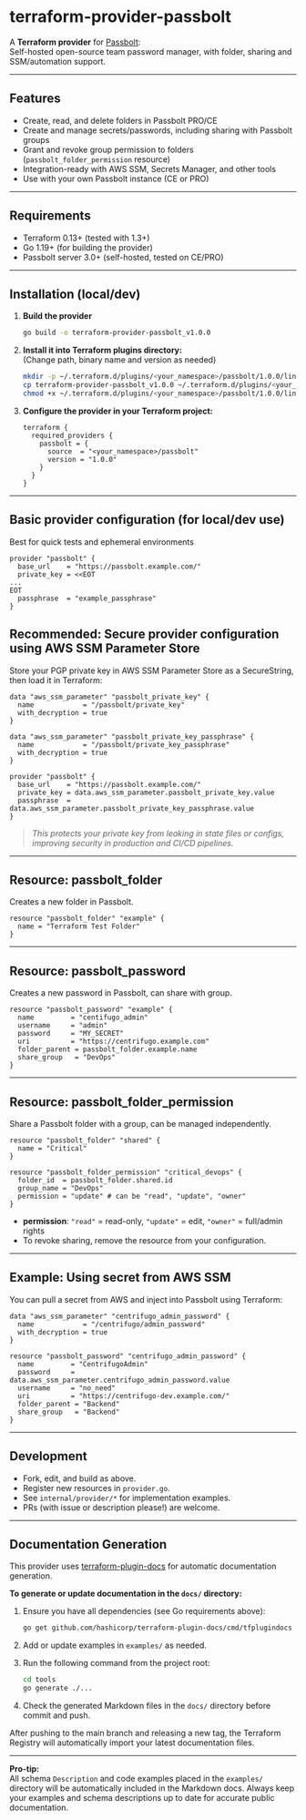 # terraform-provider-passbolt

A **Terraform provider** for [Passbolt](https://www.passbolt.com):  
Self-hosted open-source team password manager, with folder, sharing and SSM/automation support.

---

## Features

- Create, read, and delete folders in Passbolt PRO/CE
- Create and manage secrets/passwords, including sharing with Passbolt groups
- Grant and revoke group permission to folders (`passbolt_folder_permission` resource)
- Integration-ready with AWS SSM, Secrets Manager, and other tools
- Use with your own Passbolt instance (CE or PRO)

---

## Requirements

- Terraform 0.13+ (tested with 1.3+)
- Go 1.19+ (for building the provider)
- Passbolt server 3.0+ (self-hosted, tested on CE/PRO)

---

## Installation (local/dev)

1. **Build the provider**  
   ```sh
   go build -o terraform-provider-passbolt_v1.0.0
   ```

2. **Install it into Terraform plugins directory:**  
   (Change path, binary name and version as needed)
   ```sh
   mkdir -p ~/.terraform.d/plugins/<your_namespace>/passbolt/1.0.0/linux_amd64/
   cp terraform-provider-passbolt_v1.0.0 ~/.terraform.d/plugins/<your_namespace>/passbolt/1.0.0/linux_amd64/
   chmod +x ~/.terraform.d/plugins/<your_namespace>/passbolt/1.0.0/linux_amd64/terraform-provider-passbolt_v1.0.0
   ```

3. **Configure the provider in your Terraform project:**
   ```hcl
   terraform {
     required_providers {
       passbolt = {
         source  = "<your_namespace>/passbolt"
         version = "1.0.0"
       }
     }
   }
   ```

---

## Basic provider configuration (for local/dev use)
Best for quick tests and ephemeral environments
```hcl
provider "passbolt" {
  base_url    = "https://passbolt.example.com/"
  private_key = <<EOT
...
EOT
  passphrase  = "example_passphrase"
}
```

## Recommended: Secure provider configuration using AWS SSM Parameter Store

Store your PGP private key in AWS SSM Parameter Store as a SecureString, then load it in Terraform:

```hcl
data "aws_ssm_parameter" "passbolt_private_key" {
  name            = "/passbolt/private_key"
  with_decryption = true
}

data "aws_ssm_parameter" "passbolt_private_key_passphrase" {
  name            = "/passbolt/private_key_passphrase"
  with_decryption = true
}

provider "passbolt" {
  base_url    = "https://passbolt.example.com/"
  private_key = data.aws_ssm_parameter.passbolt_private_key.value
  passphrase  = data.aws_ssm_parameter.passbolt_private_key_passphrase.value
}
```

> _This protects your private key from leaking in state files or configs, improving security in production and CI/CD pipelines._

---

## Resource: passbolt_folder

Creates a new folder in Passbolt.

```hcl
resource "passbolt_folder" "example" {
  name = "Terraform Test Folder"
}
```

---

## Resource: passbolt_password

Creates a new password in Passbolt, can share with group.

```hcl
resource "passbolt_password" "example" {
  name         = "centifugo_admin"
  username     = "admin"
  password     = "MY_SECRET"
  uri          = "https://centrifugo.example.com"
  folder_parent = passbolt_folder.example.name
  share_group   = "DevOps"
}
```

---

## Resource: passbolt_folder_permission

Share a Passbolt folder with a group, can be managed independently.

```hcl
resource "passbolt_folder" "shared" {
  name = "Critical"
}

resource "passbolt_folder_permission" "critical_devops" {
  folder_id  = passbolt_folder.shared.id
  group_name = "DevOps"
  permission = "update" # can be "read", "update", "owner"
}
```

- **permission**: `"read"` = read-only, `"update"` = edit, `"owner"` = full/admin rights  
- To revoke sharing, remove the resource from your configuration.

---

## Example: Using secret from AWS SSM

You can pull a secret from AWS and inject into Passbolt using Terraform:

```hcl
data "aws_ssm_parameter" "centrifugo_admin_password" {
  name            = "/centrifugo/admin_password"
  with_decryption = true
}

resource "passbolt_password" "centrifugo_admin_password" {
  name         = "CentrifugoAdmin"
  password     = data.aws_ssm_parameter.centrifugo_admin_password.value
  username     = "no_need"
  uri          = "https://centrifugo-dev.example.com/"
  folder_parent = "Backend"
  share_group   = "Backend"
}
```
---

## Development

- Fork, edit, and build as above.
- Register new resources in `provider.go`.
- See `internal/provider/*` for implementation examples.
- PRs (with issue or description please!) are welcome.

---

## Documentation Generation

This provider uses [terraform-plugin-docs](https://github.com/hashicorp/terraform-plugin-docs) for automatic documentation generation.

**To generate or update documentation in the `docs/` directory:**

1. Ensure you have all dependencies (see Go requirements above):

    ```sh
    go get github.com/hashicorp/terraform-plugin-docs/cmd/tfplugindocs
    ```

2. Add or update examples in `examples/` as needed.

3. Run the following command from the project root:

    ```sh
    cd tools
    go generate ./...
    ```

4. Check the generated Markdown files in the `docs/` directory before commit and push.

After pushing to the main branch and releasing a new tag, the Terraform Registry will automatically import your latest documentation files.

---

**Pro-tip:**  
All schema `Description` and code examples placed in the `examples/` directory will be automatically included in the Markdown docs. Always keep your examples and schema descriptions up to date for accurate public documentation.


